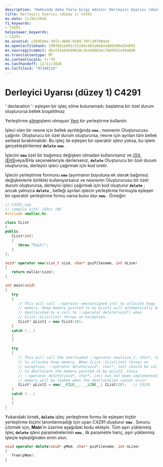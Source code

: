 ```yaml
---
description: 'Hakkında daha fazla bilgi edinin: Derleyici Uyarısı (düzey 1) C4291'
title: Derleyici Uyarısı (düzey 1) C4291
ms.date: 11/04/2016
f1_keywords:
- C4291
helpviewer_keywords:
- C4291
ms.assetid: c2b95dea-38f2-4609-9104-707c30798da4
ms.openlocfilehash: 190fbb1ed91c5524dcd83a0a02a0b0280e264891
ms.sourcegitcommit: d6af41e42699628c3e2e6063ec7b03931a49a098
ms.translationtype: MT
ms.contentlocale: tr-TR
ms.lasthandoff: 12/11/2020
ms.locfileid: "97340118"
---
```

# <a name="compiler-warning-level-1-c4291"></a>Derleyici Uyarısı (düzey 1) C4291

' declaration ': eşleşen bir işleç silme bulunamadı; başlatma bir özel durum oluşturursa bellek boşaltılmaz

Yerleştirme [silme](../../cpp/delete-operator-cpp.md)işlemi olmayan [Yeni](../../cpp/new-operator-cpp.md) bir yerleştirme kullanılır.

İşleci olan bir nesne için bellek ayrıldığında **`new`** , nesnenin Oluşturucusu çağırılır. Oluşturucu bir özel durum oluşturursa, nesne için ayrılan tüm bellek serbest bırakılmalıdır. Bu işleç ile eşleşen bir operatör işlevi yoksa, bu işlem gerçekleştirilemez **`delete`** **`new`** .

İşlecini **`new`** özel bir bağımsız değişken olmadan kullanırsanız ve [/GX](../../build/reference/gx-enable-exception-handling.md), [/EHS](../../build/reference/eh-exception-handling-model.md)veya/EHa seçenekleriyle derlerseniz, **`delete`** Oluşturucu bir özel durum oluşturursa, derleyici işleci çağırmak için kod üretir.

İşlecin yerleştirme formunu **`new`** (ayırmanın boyutuna ek olarak bağımsız değişkenlerle birlikte) kullanıyorsanız ve nesnenin Oluşturucusu bir özel durum oluşturursa, derleyici işleci çağırmak için kod oluşturur **`delete`** ; ancak yalnızca **`delete`** , belleği ayrılan işlecin yerleştirme formuyla eşleşen bir operatör yerleştirme formu varsa bunu olur **`new`** . Örneğin:

```cpp
// C4291.cpp
// compile with: /EHsc /W1
#include <malloc.h>

class CList
{
public:
   CList(int)
   {
      throw "Fail!";
   }
};

void* operator new(size_t size, char* pszFilename, int nLine)
{
   return malloc(size);
}

int main(void)
{
   try
   {
      // This will call ::operator new(unsigned int) to allocate heap
      // memory. Heap memory pointed to by pList1 will automatically be
      // deallocated by a call to ::operator delete(void*) when
      // CList::CList(int) throws an exception.
      CList* pList1 = new CList(10);
   }
   catch (...)
   {
   }

   try
   {
      // This will call the overloaded ::operator new(size_t, char*, int)
      // to allocate heap memory. When CList::CList(int) throws an
      // exception, ::operator delete(void*, char*, int) should be called
      // to deallocate the memory pointed to by pList2. Since
      // ::operator delete(void*, char*, int) has not been implemented,
      // memory will be leaked when the deallocation cannot occur.
      CList* pList2 = new(__FILE__, __LINE__) CList(20);   // C4291
   }
   catch (...)
   {
   }
}
```

Yukarıdaki örnek, **`delete`** işleç yerleştirme formu ile eşleşen hiçbir yerleştirme biçimi tanımlanmadığı için uyarı C4291 oluşturur **`new`** . Sorunu çözmek için, **Main**'in üzerine aşağıdaki kodu ekleyin. Tüm aşırı yüklenmiş işleç **`delete`** işlevi parametrelerinin **`new`** , ilk parametre hariç, aşırı yüklenmiş işleçle eşleştiğinden emin olun.

```cpp
void operator delete(void* pMem, char* pszFilename, int nLine)
{
   free(pMem);
}
```
